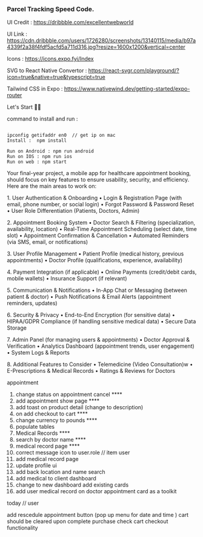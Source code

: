 ### Parcel Tracking Speed Code.

UI Credit : https://dribbble.com/excellentwebworld

UI Link : https://cdn.dribbble.com/users/1726280/screenshots/13140115/media/b97a4339f2a38f4fdf5acfd5a711d316.jpg?resize=1600x1200&vertical=center

Icons : https://icons.expo.fyi/Index

SVG to React Native Convertor : https://react-svgr.com/playground/?icon=true&native=true&typescript=true

Tailwind CSS in Expo : https://www.nativewind.dev/getting-started/expo-router

Let's Start 👋🏻

command to install and run :

```

ipconfig getifaddr en0  // get ip on mac
Install :  npm install

Run on Android : npm run android
Run on IOS : npm run ios
Run on web : npm start
```

Your final-year project, a mobile app for healthcare appointment booking, should focus on key features to ensure usability, security, and efficiency. Here are the main areas to work on:

1.⁠ ⁠User Authentication & Onboarding
• Login & Registration Page (with email, phone number, or social login)
• Forgot Password & Password Reset
• User Role Differentiation (Patients, Doctors, Admin)

2.⁠ ⁠Appointment Booking System
• Doctor Search & Filtering (specialization, availability, location)
• Real-Time Appointment Scheduling (select date, time slot)
• Appointment Confirmation & Cancellation
• Automated Reminders (via SMS, email, or notifications)

3.⁠ ⁠User Profile Management
• Patient Profile (medical history, previous appointments)
• Doctor Profile (qualifications, experience, availability)

4.⁠ ⁠Payment Integration (if applicable)
• Online Payments (credit/debit cards, mobile wallets)
• Insurance Support (if relevant)

5.⁠ ⁠Communication & Notifications
• In-App Chat or Messaging (between patient & doctor)
• Push Notifications & Email Alerts (appointment reminders, updates)

6.⁠ ⁠Security & Privacy
• End-to-End Encryption (for sensitive data)
• HIPAA/GDPR Compliance (if handling sensitive medical data)
• Secure Data Storage

7.⁠ ⁠Admin Panel (for managing users & appointments)
• Doctor Approval & Verification
• Analytics Dashboard (appointment trends, user engagement)
• System Logs & Reports

8.⁠ ⁠Additional Features to Consider
• Telemedicine (Video Consultation)w
• E-Prescriptions & Medical Records
• Ratings & Reviews for Doctors

appointment

1. change status on appointment cancel \*\*\*\*
2. add appointment show page \*\*\*\*
3. add toast on product detail (change to description)
4. on add checkout to cart \*\*\*\*
5. change currency to pounds \*\*\*\*
6. populate tables
7. Medical Records \*\*\*\*
8. search by doctor name \*\*\*\*
9. medical record page \*\*\*\*
10. correct message icon to user.role // item user
11. add medical record page
12. update profile ui
13. add back location and name search
14. add medical to client dashboard
15. change to new dashboard add existing cards
16. add user medical record on doctor appointment card as a toolkit

today
// user

add rescedule appointment button (pop up menu for date and time )
cart should be cleared upon complete purchase
check cart checkout functionality
